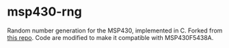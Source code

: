 # msp430-rng

Random number generation for the MSP430, implemented in C. Forked from [this repo](https://github.com/0/msp430-rng). Code are modified to make it compatible  with MSP430F5438A. 

